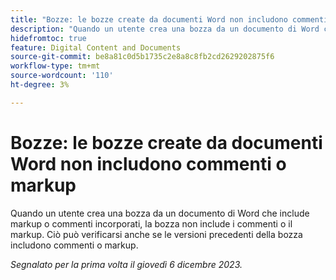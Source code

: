 ```yaml
---
title: "Bozze: le bozze create da documenti Word non includono commenti o markup"
description: "Quando un utente crea una bozza da un documento di Word che include markup o commenti incorporati, la bozza non include i commenti o il markup. Ciò può verificarsi anche se le versioni precedenti della bozza includono commenti o markup."
hidefromtoc: true
feature: Digital Content and Documents
source-git-commit: be8a81c0d5b1735c2e8a8c8fb2cd2629202875f6
workflow-type: tm+mt
source-wordcount: '110'
ht-degree: 3%

---
```



# Bozze: le bozze create da documenti Word non includono commenti o markup

<!--WF and EFP TOCs-->

Quando un utente crea una bozza da un documento di Word che include markup o commenti incorporati, la bozza non include i commenti o il markup. Ciò può verificarsi anche se le versioni precedenti della bozza includono commenti o markup.

_Segnalato per la prima volta il giovedì 6 dicembre 2023._
